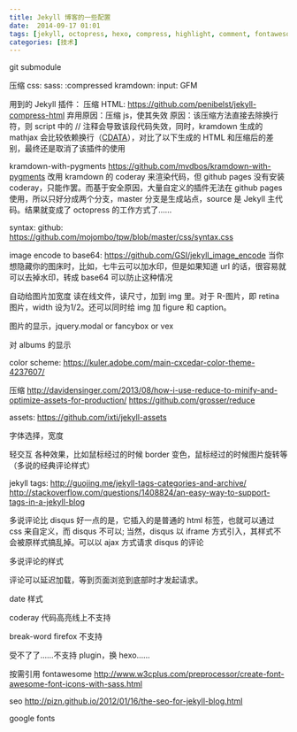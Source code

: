 ```yaml
---
title: Jekyll 博客的一些配置
date:  2014-09-17 01:01
tags: [jekyll, octopress, hexo, compress, highlight, comment, fontawesome, colorscheme, font]
categories: [技术]
---
```


git submodule

压缩 css: sass: :compressed
kramdown: input: GFM

用到的 Jekyll 插件：
压缩 HTML: https://github.com/penibelst/jekyll-compress-html
弃用原因：压缩 js，使其失效
原因：该压缩方法直接去除换行符，则 script 中的 // 注释会导致该段代码失效，同时，kramdown 生成的 mathjax 会比较依赖换行（[CDATA](https://github.com/gettalong/kramdown/issues/100)），对比了以下生成的 HTML 和压缩后的差别，最终还是取消了该插件的使用


kramdown-with-pygments https://github.com/mvdbos/kramdown-with-pygments
改用 kramdown 的 coderay 来渲染代码，但 github pages 没有安装 coderay，只能作罢。而基于安全原因，大量自定义的插件无法在 github pages 使用，所以只好分成两个分支，master 分支是生成站点，source 是 Jekyll 主代码。结果就变成了 octopress 的工作方式了……

syntax: github: https://github.com/mojombo/tpw/blob/master/css/syntax.css

image encode to base64: https://github.com/GSI/jekyll_image_encode
当你想隐藏你的图床时，比如，七牛云可以加水印，但是如果知道 url
的话，很容易就可以去掉水印，转成 base64 可以防止这种情况

自动给图片加宽度 读在线文件，读尺寸，加到 img 里。对于 R-图片，即 retina
图片，width 设为1/2。还可以同时给 img 加 figure 和 caption。

图片的显示，jquery.modal or fancybox or vex

对 albums 的显示

color scheme: https://kuler.adobe.com/main-cxcedar-color-theme-4237607/

压缩
http://davidensinger.com/2013/08/how-i-use-reduce-to-minify-and-optimize-assets-for-production/
https://github.com/grosser/reduce

assets: https://github.com/ixti/jekyll-assets

字体选择，宽度

轻交互 各种效果，比如鼠标经过的时候 border
变色，鼠标经过的时候图片旋转等（多说的经典评论样式）

jekyll tags: http://guojing.me/jekyll-tags-categories-and-archive/
http://stackoverflow.com/questions/1408824/an-easy-way-to-support-tags-in-a-jekyll-blog

多说评论比 disqus 好一点的是，它插入的是普通的 html 标签，也就可以通过 css
来自定义，而 disqus 不可以; 当然，disqus 以 iframe
方式引入，其样式不会被原样式搞乱掉。可以以 ajax 方式请求 disqus 的评论

多说评论的样式

评论可以延迟加载，等到页面浏览到底部时才发起请求。

date 样式

coderay 代码高亮线上不支持

break-word firefox 不支持

受不了了……不支持 plugin，换 hexo……

按需引用 fontawesome http://www.w3cplus.com/preprocessor/create-font-awesome-font-icons-with-sass.html

seo http://pizn.github.io/2012/01/16/the-seo-for-jekyll-blog.html

google fonts
